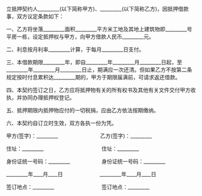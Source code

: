 
 


立抵押契约人_________(以下简称甲方)、_________(以下简称乙方)，因抵押借款事，双方议定条款如下：


一、乙方将坐落_________面积_________平方米工地及其地上建筑物即_________号平房一栋，设定抵押权与甲方，向甲方借款人民币_________元。


二、利息按月利率_________计算，于每月_________日支付。


三、本借款期限_________年，即自_________年_________月_________日起，至_________年_________月_________日止，期满应一次还清。但如果乙方不按第二条规定按时付息累积达_________期的，甲方于期限届满前，可请求返还借款。


四、本契约签订之日，乙方应将抵押物有关的所有权书及其他有关文件交付甲方收执，并协同办理抵押权登记。


五、抵押期限内抵押物应付的一切税捐，应由乙方依法按期缴纳。


六、本契约自订立时生效，双方各执一份为凭。


甲方(签字)：_________　　　　　　　　乙方(签字)：_________


住址：_________　　　　　　　　　　　住址：_________


身份证统一号码：_________　　　　　　身份证统一号码：_________


_________年____月____日　　　　　　　_________年____月____日


签订地点：_________　　　　　　　　　签订地点：_________
 


 

 
 
 
 
 
  


  
 

  


  


  
 
 
 
 

